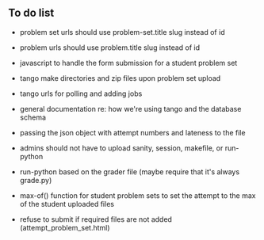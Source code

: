 ## To do list
 * problem set urls should use problem-set.title slug instead of id
 * problem urls should use problem.title slug instead of id
 * javascript to handle the form submission for a student problem set
 * tango make directories and zip files upon problem set upload
 * tango urls for polling and adding jobs
 * general documentation re: how we're using tango and the database schema

 * passing the json object with attempt numbers and lateness to the file
 * admins should not have to upload sanity, session, makefile, or run-python
 * run-python based on the grader file (maybe require that it's always grade.py)
 * max-of() function for student problem sets to set the attempt to the max of the student uploaded files
 * refuse to submit if required files are not added (attempt_problem_set.html)



